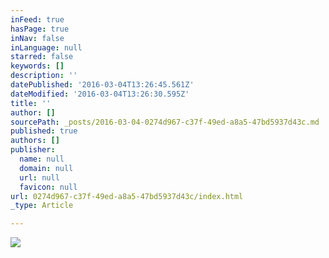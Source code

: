 ```yaml
---
inFeed: true
hasPage: true
inNav: false
inLanguage: null
starred: false
keywords: []
description: ''
datePublished: '2016-03-04T13:26:45.561Z'
dateModified: '2016-03-04T13:26:30.595Z'
title: ''
author: []
sourcePath: _posts/2016-03-04-0274d967-c37f-49ed-a8a5-47bd5937d43c.md
published: true
authors: []
publisher:
  name: null
  domain: null
  url: null
  favicon: null
url: 0274d967-c37f-49ed-a8a5-47bd5937d43c/index.html
_type: Article

---
```

![](https://the-grid-user-content.s3-us-west-2.amazonaws.com/fc45234e-7c8f-4277-a248-bfcd2c1b769d.jpg)